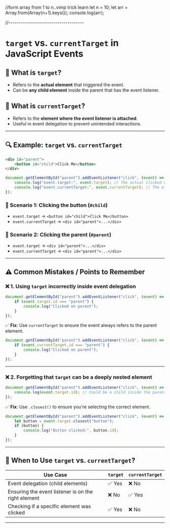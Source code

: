 
//form array from 1 to n..vimp trick learn
let n = 10;
let arr = Array.from(Array(n+1).keys());
console.log(arr);  
   
//-------------------------------------   
# `target` vs. `currentTarget` in JavaScript Events

## **🔹 What is `target`?**
- Refers to the **actual element** that triggered the event.
- Can be **any child element** inside the parent that has the event listener.

## **🔹 What is `currentTarget`?**
- Refers to the **element where the event listener is attached**.
- Useful in event delegation to prevent unintended interactions.

---

## **🔍 Example: `target` vs. `currentTarget`**
```html
<div id="parent">
    <button id="child">Click Me</button>
</div>
```
```javascript
document.getElementById("parent").addEventListener("click", (event) => {
    console.log("event.target:", event.target); // The actual clicked element
    console.log("event.currentTarget:", event.currentTarget); // The element that has the event listener
});
```
### **🔹 Scenario 1: Clicking the button (`#child`)**
- `event.target` → `<button id="child">Click Me</button>`  
- `event.currentTarget` → `<div id="parent">...</div>`  

### **🔹 Scenario 2: Clicking the parent (`#parent`)**
- `event.target` → `<div id="parent">...</div>`  
- `event.currentTarget` → `<div id="parent">...</div>`  

---

## **⚠️ Common Mistakes / Points to Remember**
### ❌ **1. Using `target` incorrectly inside event delegation**
```javascript
document.getElementById("parent").addEventListener("click", (event) => {
    if (event.target.id === "parent") {
        console.log("Clicked on parent");
    }
});
```
✅ **Fix**: Use `currentTarget` to ensure the event always refers to the parent element.
```javascript
document.getElementById("parent").addEventListener("click", (event) => {
    if (event.currentTarget.id === "parent") {
        console.log("Clicked on parent");
    }
});
```

---

### ❌ **2. Forgetting that `target` can be a deeply nested element**
```javascript
document.getElementById("parent").addEventListener("click", (event) => {
    console.log(event.target.id); // Could be a child inside the parent
});
```
✅ **Fix**: Use `.closest()` to ensure you're selecting the correct element.
```javascript
document.getElementById("parent").addEventListener("click", (event) => {
    let button = event.target.closest("button");
    if (button) {
        console.log("Button clicked:", button.id);
    }
});
```

---

## **🚀 When to Use `target` vs. `currentTarget`?**
| Use Case | `target` | `currentTarget` |
|----------|---------|---------------|
| Event delegation (child elements) | ✅ Yes | ❌ No |
| Ensuring the event listener is on the right element | ❌ No | ✅ Yes |
| Checking if a specific element was clicked | ✅ Yes | ❌ No |

---
